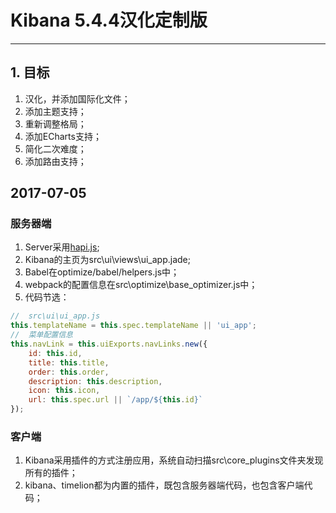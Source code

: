 # Kibana 5.4.4汉化定制版
----------------------

## 1. 目标
1. 汉化，并添加国际化文件；
2. 添加主题支持；
3. 重新调整格局；
4. 添加ECharts支持；
5. 简化二次难度；
6. 添加路由支持；

## 2017-07-05
### 服务器端
1. Server采用[hapi.js](https://hapijs.com/);
2. Kibana的主页为src\ui\views\ui_app.jade;
3. Babel在optimize/babel/helpers.js中；
4. webpack的配置信息在src\optimize\base_optimizer.js中；
5. 代码节选：
```javascript
//  src\ui\ui_app.js
this.templateName = this.spec.templateName || 'ui_app';
//  菜单配置信息
this.navLink = this.uiExports.navLinks.new({
    id: this.id,
    title: this.title,
    order: this.order,
    description: this.description,
    icon: this.icon,
    url: this.spec.url || `/app/${this.id}`
});
```
### 客户端
1. Kibana采用插件的方式注册应用，系统自动扫描src\core_plugins文件夹发现所有的插件；
2. kibana、timelion都为内置的插件，既包含服务器端代码，也包含客户端代码；
